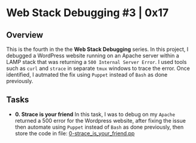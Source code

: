 # Web Stack Debugging #3 | 0x17


## Overview
This is the fourth in the the **Web Stack Debugging** series. In this project, I debugged a WordPress website running on an Apache server within a LAMP stack that was returning a `500 Internal Server Error`. I used tools such as `curl` and `strace` in separate `tmux` windows to trace the error.
Once identified, I autmated the fix using `Puppet` instead of `Bash` as done previously.


## Tasks
- **0. Strace is your friend**
In this task, I was to debug on my `Apache` returned a 500 error for the Wordpress website, after fixing the issue then automate using `Puppet` instead of `Bash` as done previously, then store the code in file: [0-strace_is_your_friend.pp](./0-strace_is_your_friend.pp)